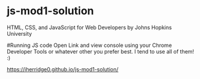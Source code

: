 # js-mod1-solution
HTML, CSS, and JavaScript for Web Developers by Johns Hopkins University

#Running JS code
Open Link and view console using your Chrome Developer Tools or whatever other you prefer best. I tend to use all of them! :)

https://iherridge0.github.io/js-mod1-solution/


